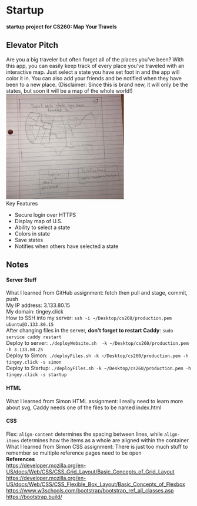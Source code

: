 # Startup
**startup project for CS260: Map Your Travels**


## Elevator Pitch
Are you a big traveler but often forget all of the places you've been? With this app, you can easily keep track of every place you've traveled with an interactive map. Just select a state you have set foot in and the app will color it in. You can also add your friends and be notified when they have been to a new place. (Disclaimer: Since this is brand new, it will only be the states, but soon it will be a map of the whole world!) \
![mySketch](startuppicsmall.jpg) \
Key Features
* Secure login over HTTPS
* Display map of U.S.
* Ability to select a state
* Colors in state
* Save states
* Notifies when others have selected a state


## Notes

#### Server Stuff
What I learned from GitHub assignment: fetch then pull and stage, commit, push \
My IP address: 3.133.80.15 \
My domain: tingey.click \
How to SSH into my server: `ssh -i ~/Desktop/cs260/production.pem ubuntu@3.133.80.15` \
After changing files in the server, **don't forget to restart Caddy**: `sudo service caddy restart` \
Deploy to server: `./deployWebsite.sh  -k ~/Desktop/cs260/production.pem -h 3.133.80.25` \
Deploy to Simon: `./deployFiles.sh -k ~/Desktop/cs260/production.pem -h tingey.click -s simon` \
Deploy to Startup: `./deployFiles.sh -k ~/Desktop/cs260/production.pem -h tingey.click -s startup`

#### HTML
What I learned from Simon HTML assignment: I really need to learn more about svg, Caddy needs one of the files to be named index.html

#### CSS
Flex: `align-content` determines the spacing between lines, while `align-items` determines how the items as a whole are aligned within the container \
What I learned from Simon CSS assignment: There is just too much stuff to remember so multiple reference pages need to be open \
**References** \
https://developer.mozilla.org/en-US/docs/Web/CSS/CSS_Grid_Layout/Basic_Concepts_of_Grid_Layout
https://developer.mozilla.org/en-US/docs/Web/CSS/CSS_Flexible_Box_Layout/Basic_Concepts_of_Flexbox
https://www.w3schools.com/bootstrap/bootstrap_ref_all_classes.asp
https://bootstrap.build/
